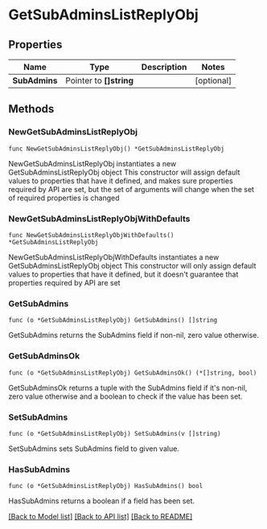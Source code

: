 # GetSubAdminsListReplyObj

## Properties

Name | Type | Description | Notes
------------ | ------------- | ------------- | -------------
**SubAdmins** | Pointer to **[]string** |  | [optional] 

## Methods

### NewGetSubAdminsListReplyObj

`func NewGetSubAdminsListReplyObj() *GetSubAdminsListReplyObj`

NewGetSubAdminsListReplyObj instantiates a new GetSubAdminsListReplyObj object
This constructor will assign default values to properties that have it defined,
and makes sure properties required by API are set, but the set of arguments
will change when the set of required properties is changed

### NewGetSubAdminsListReplyObjWithDefaults

`func NewGetSubAdminsListReplyObjWithDefaults() *GetSubAdminsListReplyObj`

NewGetSubAdminsListReplyObjWithDefaults instantiates a new GetSubAdminsListReplyObj object
This constructor will only assign default values to properties that have it defined,
but it doesn't guarantee that properties required by API are set

### GetSubAdmins

`func (o *GetSubAdminsListReplyObj) GetSubAdmins() []string`

GetSubAdmins returns the SubAdmins field if non-nil, zero value otherwise.

### GetSubAdminsOk

`func (o *GetSubAdminsListReplyObj) GetSubAdminsOk() (*[]string, bool)`

GetSubAdminsOk returns a tuple with the SubAdmins field if it's non-nil, zero value otherwise
and a boolean to check if the value has been set.

### SetSubAdmins

`func (o *GetSubAdminsListReplyObj) SetSubAdmins(v []string)`

SetSubAdmins sets SubAdmins field to given value.

### HasSubAdmins

`func (o *GetSubAdminsListReplyObj) HasSubAdmins() bool`

HasSubAdmins returns a boolean if a field has been set.


[[Back to Model list]](../README.md#documentation-for-models) [[Back to API list]](../README.md#documentation-for-api-endpoints) [[Back to README]](../README.md)


